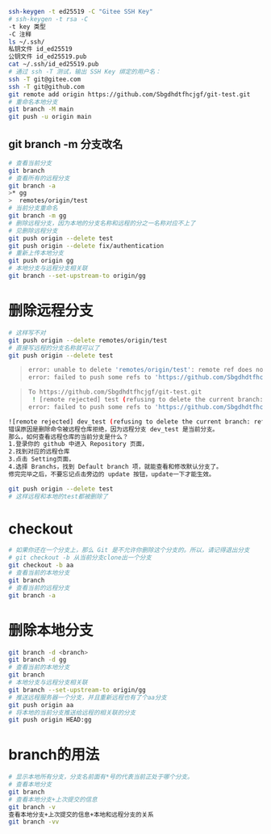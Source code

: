 ```bash
ssh-keygen -t ed25519 -C "Gitee SSH Key"
# ssh-keygen -t rsa -C
-t key 类型
-C 注释
ls ~/.ssh/
私钥文件 id_ed25519
公钥文件 id_ed25519.pub
cat ~/.ssh/id_ed25519.pub
# 通过 ssh -T 测试，输出 SSH Key 绑定的用户名：
ssh -T git@gitee.com
ssh -T git@github.com
git remote add origin https://github.com/Sbgdhdtfhcjgf/git-test.git
# 重命名本地分支
git branch -M main
git push -u origin main
```

## git branch -m 分支改名

```bash
# 查看当前分支
git branch
# 查看所有的远程分支
git branch -a
>* gg
>  remotes/origin/test
# 当前分支重命名
git branch -m gg
# 删除远程分支，因为本地的分支名称和远程的分之一名称对应不上了
# 见删除远程分支
git push origin --delete test
git push origin --delete fix/authentication
# 重新上传本地分支
git push origin gg
# 本地分支与远程分支相关联
git branch --set-upstream-to origin/gg 
```

# 删除远程分支

```bash
# 这样写不对
git push origin --delete remotes/origin/test
# 直接写远程的分支名称就可以了
git push origin --delete test
```

> ```bash
> error: unable to delete 'remotes/origin/test': remote ref does not exist
> error: failed to push some refs to 'https://github.com/Sbgdhdtfhcjgf/git-test.git
> ```

> ```bash
> To https://github.com/Sbgdhdtfhcjgf/git-test.git
>  ! [remote rejected] test (refusing to delete the current branch: refs/heads/test)
> error: failed to push some refs to 'https://github.com/Sbgdhdtfhcjgf/git-test.git'
> ```

```bash
![remote rejected] dev_test (refusing to delete the current branch: refs/heads/dev_test)
错误原因是删除命令被远程仓库拒绝，因为远程分支 dev_test 是当前分支。
那么，如何查看远程仓库的当前分支是什么？
1.登录你的 github 中进入 Repository 页面，
2.找到对应的远程仓库
3.点击 Setting页面，
4.选择 Branchs，找到 Default branch 项，就能查看和修改默认分支了。
修完完毕之后，不要忘记点击旁边的 update 按钮，update一下才能生效。
```

```bash
git push origin --delete test
# 这样远程和本地的test都被删除了
```

# checkout

```bash
# 如果你还在一个分支上，那么 Git 是不允许你删除这个分支的。所以，请记得退出分支
# git checkout -b 从当前分支clone出一个分支
git checkout -b aa
# 查看当前的本地分支
git branch 
# 查看当前的远程分支
git branch -a
```

# 删除本地分支

```bash
git branch -d <branch>
git branch -d gg
# 查看当前的本地分支
git branch 
# 本地分支与远程分支相关联
git branch --set-upstream-to origin/gg 
# 推送远程服务器一个分支，并且重新远程也有了个aa分支
git push origin aa
# 将本地的当前分支推送给远程的相关联的分支
git push origin HEAD:gg
```

# branch的用法

```bash
# 显示本地所有分支，分支名前面有*号的代表当前正处于哪个分支。 
# 查看本地分支
git branch
# 查看本地分支+上次提交的信息
git branch -v
查看本地分支+上次提交的信息+本地和远程分支的关系
git branch -vv
```

